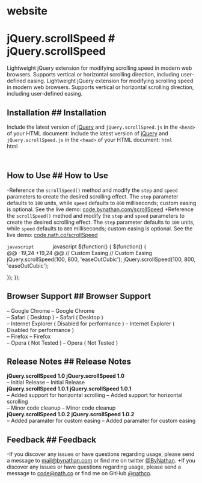 # website

 # jQuery.scrollSpeed		 # jQuery.scrollSpeed
 Lightweight jQuery extension for modifying scrolling speed in modern web browsers. Supports vertical or horizontal scrolling direction, including user-defined easing.		 Lightweight jQuery extension for modifying scrolling speed in modern web browsers. Supports vertical or horizontal scrolling direction, including user-defined easing.
 		 
 ## Installation		 ## Installation
 Include the latest version of [jQuery](http://jquery.com/download) and `jQuery.scrollSpeed.js` in the `<head>` of your HTML document:		 Include the latest version of [jQuery](http://jquery.com/download) and `jQuery.scrollSpeed.js` in the `<head>` of your HTML document:
 ```html		 ```html
 <script src="jQuery.min.js"></script>  		 <script src="jQuery.min.js"></script>  
  <script src="jQuery.scrollSpeed.js"></script>		  <script src="jQuery.scrollSpeed.js"></script>
  ```		  ```
  ## How to Use		  ## How to Use
 -Reference the `scrollSpeed()` method and modify the `step` and `speed` parameters to create the desired scrolling effect. The `step` parameter defaults to `100` units, while `speed` defaults to `800` milliseconds; custom easing is optional. See the live demo: [code.bynathan.com/scrollSpeed](http://code.bynathan.com/scrollSpeed)		 +Reference the `scrollSpeed()` method and modify the `step` and `speed` parameters to create the desired scrolling effect. The `step` parameter defaults to `100` units, while `speed` defaults to `800` milliseconds; custom easing is optional. See the live demo: [code.nath.co/scrollSpeed](http://code.nath.co/scrollSpeed)
  		  
  ```javascript		  ```javascript
  $(function() {  		  $(function() {  
 @@ -19,24 +19,24 @@
     // Custom Easing		     // Custom Easing
     jQuery.scrollSpeed(100, 800, 'easeOutCubic');		     jQuery.scrollSpeed(100, 800, 'easeOutCubic');
     		     
 });		 });
 ```  		 ```  
 		 
 ## Browser Support		 ## Browser Support
 – Google Chrome  		 – Google Chrome  
 – Safari ( Desktop )  		 – Safari ( Desktop )  
 – Internet Explorer ( Disabled for performance )  		 – Internet Explorer ( Disabled for performance )  
 – Firefox  		 – Firefox  
 – Opera ( Not Tested )  		 – Opera ( Not Tested )  
 		 
 ## Release Notes		 ## Release Notes
 **jQuery.scrollSpeed 1.0**   		 **jQuery.scrollSpeed 1.0**   
 – Initial Release   		 – Initial Release   
 **jQuery.scrollSpeed 1.0.1**      		 **jQuery.scrollSpeed 1.0.1**      
 – Added support for horizontal scrolling   		 – Added support for horizontal scrolling   
 – Minor code cleanup  		 – Minor code cleanup  
 **jQuery.scrollSpeed 1.0.2**      		 **jQuery.scrollSpeed 1.0.2**      
  – Added paramater for custom easing  		  – Added paramater for custom easing  
  		  
  ## Feedback		  ## Feedback
 -If you discover any issues or have questions regarding usage, please send a message to [mail@bynathan.com](mailto:mail@bynathan.com) or find me on twitter [@ByNathan](http://twitter.com/ByNathan).		 +If you discover any issues or have questions regarding usage, please send a message to [code@nath.co](mailto:code@nath.co) or find me on GitHub [@nathco](https://github.com/nathco).
